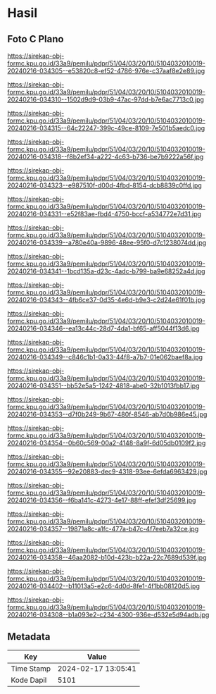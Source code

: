 # Hasil

## Foto C Plano

https://sirekap-obj-formc.kpu.go.id/33a9/pemilu/pdpr/51/04/03/20/10/5104032010019-20240216-034305--e53820c8-ef52-4786-976e-c37aaf8e2e89.jpg

https://sirekap-obj-formc.kpu.go.id/33a9/pemilu/pdpr/51/04/03/20/10/5104032010019-20240216-034310--1502d9d9-03b9-47ac-97dd-b7e6ac7713c0.jpg

https://sirekap-obj-formc.kpu.go.id/33a9/pemilu/pdpr/51/04/03/20/10/5104032010019-20240216-034315--64c22247-399c-49ce-8109-7e501b5aedc0.jpg

https://sirekap-obj-formc.kpu.go.id/33a9/pemilu/pdpr/51/04/03/20/10/5104032010019-20240216-034318--f8b2ef34-a222-4c63-b736-be7b9222a56f.jpg

https://sirekap-obj-formc.kpu.go.id/33a9/pemilu/pdpr/51/04/03/20/10/5104032010019-20240216-034323--e987510f-d00d-4fbd-8154-dcb8839c0ffd.jpg

https://sirekap-obj-formc.kpu.go.id/33a9/pemilu/pdpr/51/04/03/20/10/5104032010019-20240216-034331--e52f83ae-fbd4-4750-bccf-a534772e7d31.jpg

https://sirekap-obj-formc.kpu.go.id/33a9/pemilu/pdpr/51/04/03/20/10/5104032010019-20240216-034339--a780e40a-9896-48ee-95f0-d7c1238074dd.jpg

https://sirekap-obj-formc.kpu.go.id/33a9/pemilu/pdpr/51/04/03/20/10/5104032010019-20240216-034341--1bcd135a-d23c-4adc-b799-ba9e68252a4d.jpg

https://sirekap-obj-formc.kpu.go.id/33a9/pemilu/pdpr/51/04/03/20/10/5104032010019-20240216-034343--4fb6ce37-0d35-4e6d-b9e3-c2d24e61f01b.jpg

https://sirekap-obj-formc.kpu.go.id/33a9/pemilu/pdpr/51/04/03/20/10/5104032010019-20240216-034346--ea13c44c-28d7-4da1-bf65-aff5044f13d6.jpg

https://sirekap-obj-formc.kpu.go.id/33a9/pemilu/pdpr/51/04/03/20/10/5104032010019-20240216-034349--c846c1b1-0a33-44f8-a7b7-01e062baef8a.jpg

https://sirekap-obj-formc.kpu.go.id/33a9/pemilu/pdpr/51/04/03/20/10/5104032010019-20240216-034351--bb52e5a5-1242-4818-abe0-32b1013fbb17.jpg

https://sirekap-obj-formc.kpu.go.id/33a9/pemilu/pdpr/51/04/03/20/10/5104032010019-20240216-034353--d7f0b249-9b67-480f-8546-ab7d0b986e45.jpg

https://sirekap-obj-formc.kpu.go.id/33a9/pemilu/pdpr/51/04/03/20/10/5104032010019-20240216-034354--0b60c569-00a2-4148-8a9f-6d05db0109f2.jpg

https://sirekap-obj-formc.kpu.go.id/33a9/pemilu/pdpr/51/04/03/20/10/5104032010019-20240216-034355--92e20883-dec9-4318-93ee-6efda6963429.jpg

https://sirekap-obj-formc.kpu.go.id/33a9/pemilu/pdpr/51/04/03/20/10/5104032010019-20240216-034356--f6ba141c-4273-4e17-88ff-efef3df25699.jpg

https://sirekap-obj-formc.kpu.go.id/33a9/pemilu/pdpr/51/04/03/20/10/5104032010019-20240216-034357--19871a8c-a1fc-477a-b47c-4f7eeb7a32ce.jpg

https://sirekap-obj-formc.kpu.go.id/33a9/pemilu/pdpr/51/04/03/20/10/5104032010019-20240216-034358--46aa2082-b10d-423b-b22a-22c7689d539f.jpg

https://sirekap-obj-formc.kpu.go.id/33a9/pemilu/pdpr/51/04/03/20/10/5104032010019-20240216-034402--b11013a5-e2c6-4d0d-8fe1-4f1bb08120d5.jpg

https://sirekap-obj-formc.kpu.go.id/33a9/pemilu/pdpr/51/04/03/20/10/5104032010019-20240216-034308--b1a093e2-c234-4300-936e-d532e5d94adb.jpg


## Metadata

| Key        | Value               |
| ---------- | ------------------- |
| Time Stamp | 2024-02-17 13:05:41 |
| Kode Dapil | 5101                |



